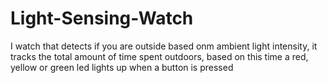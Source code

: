 # Light-Sensing-Watch
I watch that detects if you are outside based onm ambient light intensity, it tracks the total amount of time spent outdoors, based on this time a red, yellow or green led lights up when a button is pressed
